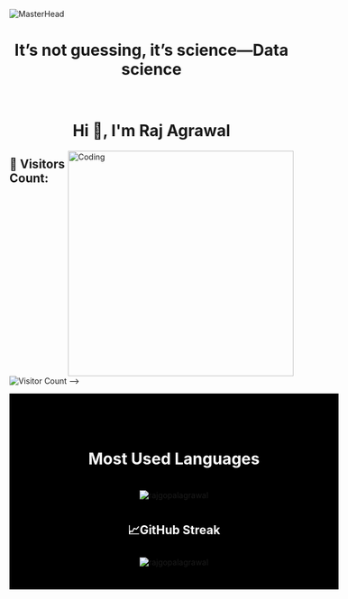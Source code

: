 ![MasterHead](https://nielseniq.com/wp-content/uploads/sites/4/2021/02/data-science-icon-animation-banner-clockwise-4.gif)
<h1 align="center">It’s not guessing, it’s science—Data science</h1> <br>
<h1 align="center">Hi 👋, I'm Raj Agrawal</h1>
<!-- <h2 align="center">A passionate Data Scientist from India</h3> -->

<img align="right" alt="Coding" width="400" src="https://miro.medium.com/max/1400/0*H4cHks1eEdrW7Zlz.gif"> </p>

## 🚀 Visitors Count:
![Visitor Count](https://profile-counter.glitch.me/rajgopalagrawal/count.svg) -->


<div align="center" style="background-color:#000000; padding: 40px; width: 100%;">
  <h1 style="color:#FFFFFF; background-color:#000000; padding: 20px;">Most Used Languages</h1>
<a><img align="center" src="https://github-readme-stats.vercel.app/api/top-langs?username=rajgopalagrawal&show_icons=true&locale=en&layout=compact&bg_color=FFFFFF&text_color=000000&hide_border=true" alt="rajgopalagrawal" /></a>
<br/>
  <h2 style="color:#FFFFFF; background-color:#000000; padding: 10px;">📈GitHub Streak</h2>
  <a><img align="center" src="https://github-readme-streak-stats.herokuapp.com/?user=vitianpradeep&background=FFFFFF&ring=000000&fire=DD2727&currStreakNum=000000&sideLabels=000000&currStreakLabel=000000&dates=000000&stroke=000000&hide_border=true" alt="rajgopalagrawal" /></a>
  <br/>
 
